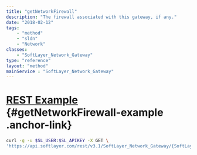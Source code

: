 ```yaml
---
title: "getNetworkFirewall"
description: "The firewall associated with this gateway, if any."
date: "2018-02-12"
tags:
    - "method"
    - "sldn"
    - "Network"
classes:
    - "SoftLayer_Network_Gateway"
type: "reference"
layout: "method"
mainService : "SoftLayer_Network_Gateway"
---
```


# [REST Example](#getNetworkFirewall-example) <a href="/article/rest/"><i class="fas fa-question"></i></a> {#getNetworkFirewall-example .anchor-link} 
```bash
curl -g -u $SL_USER:$SL_APIKEY -X GET \
'https://api.softlayer.com/rest/v3.1/SoftLayer_Network_Gateway/{SoftLayer_Network_GatewayID}/getNetworkFirewall'
```
